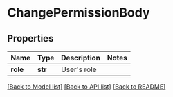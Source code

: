 # ChangePermissionBody

## Properties
Name | Type | Description | Notes
------------ | ------------- | ------------- | -------------
**role** | **str** | User&#39;s role | 

[[Back to Model list]](../README.md#documentation-for-models) [[Back to API list]](../README.md#documentation-for-api-endpoints) [[Back to README]](../README.md)


